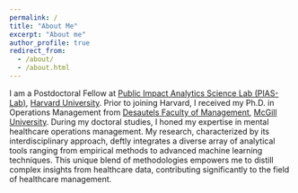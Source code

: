 ```yaml
---
permalink: /
title: "About Me"
excerpt: "About me"
author_profile: true
redirect_from: 
  - /about/
  - /about.html
---
```


I am a Postdoctoral Fellow at [Public Impact Analytics Science Lab (PIAS-Lab)](https://scholar.harvard.edu/saghafian/public-impact-analytics-science-lab-pias-lab-harvard), [Harvard University](https://www.harvard.edu/). Prior to joining Harvard, I received my Ph.D. in Operations Management from [Desautels Faculty of Management](https://www.mcgill.ca/desautels/), [McGill University](https://www.mcgill.ca/). During my doctoral studies, I honed my expertise in mental healthcare operations management. My research, characterized by its interdisciplinary approach, deftly integrates a diverse array of analytical tools ranging from empirical methods to advanced machine learning techniques. This unique blend of methodologies empowers me to distill complex insights from healthcare data, contributing significantly to the field of healthcare management.
